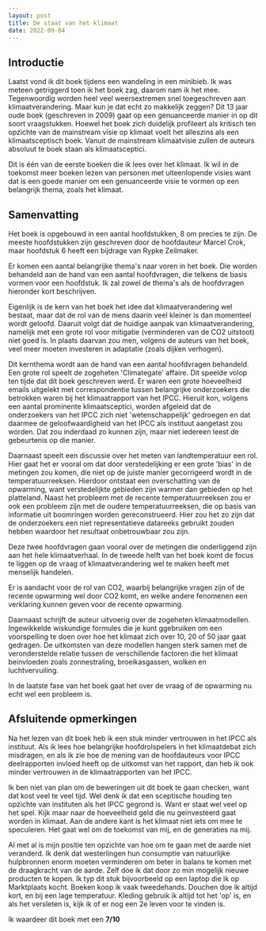 ```yaml
---
layout: post
title: De staat van het klimaat
date: 2022-09-04
---
```

## Introductie
Laatst vond ik dit boek tijdens een wandeling in een minibieb. Ik was meteen getriggerd toen ik het boek zag, daarom nam ik het mee. Tegenwoordig worden heel veel weersextremen snel toegeschreven aan klimaatverandering. Maar kun je dat echt zo makkelijk zeggen? Dit 13 jaar oude boek (geschreven in 2009) gaat op een genuanceerde manier in op dit soort vraagstukken. Hoewel het boek zich duidelijk profileert als kritisch ten opzichte van de mainstream visie op klimaat voelt het alleszins als een klimaatsceptisch boek. Vanuit de mainstream klimaatvisie zullen de auteurs absoluut te boek staan als klimaatsceptici. 

Dit is één van de eerste boeken die ik lees over het klimaat. Ik wil in de toekomst meer boeken lezen van personen met uiteenlopende visies want dat is een goede manier om een genuanceerde visie te vormen op een belangrijk thema, zoals het klimaat. 
 
## Samenvatting

Het boek is opgebouwd in een aantal hoofdstukken, 8 om precies te zijn. De meeste hoofdstukken zijn geschreven door de hoofdauteur Marcel Crok, maar hoofdstuk 6 heeft een bijdrage van Rypke Zeilmaker. 

Er komen een aantal belangrijke thema's naar voren in het boek. Die worden behandeld aan de hand van een aantal hoofdvragen, die telkens de basis vormen voor een hoofdstuk. Ik zal zowel de thema's als de hoofdvragen hieronder kort beschrijven.

Eigenlijk is de kern van het boek het idee dat klimaatverandering wel bestaat, maar dat de rol van de mens daarin veel kleiner is dan momenteel wordt geloofd. Daaruit volgt dat de huidige aanpak van klimaatverandering, namelijk met een grote rol voor mitigatie (verminderen van de CO2 uitstoot) niet goed is. In plaats daarvan zou men, volgens de auteurs van het boek, veel meer moeten investeren in adaptatie (zoals dijken verhogen).

Dit kernthema wordt aan de hand van een aantal hoofdvragen behandeld. Een grote rol speelt de zogeheten 'Climategate' affaire. Dit speelde volop ten tijde dat dit boek geschreven werd. Er waren een grote hoeveelheid emails uitgelekt met correspondentie tussen belangrijke onderzoekers die betrokken waren bij het klimaatrapport van het IPCC. Hieruit kon, volgens een aantal prominente klimaatsceptici, worden afgeleid dat de onderzoekers van het IPCC zich niet 'wetenschappelijk' gedroegen en dat daarmee de geloofwaardigheid van het IPCC als instituut aangetast zou worden. Dat zou inderdaad zo kunnen zijn, maar niet iedereen leest de gebeurtenis op die manier. 

Daarnaast speelt een discussie over het meten van landtemperatuur een rol. Hier gaat het er vooral om dat door verstedelijking er een grote 'bias' in de metingen zou komen, die niet op de juiste manier gecorrigeerd wordt in de temperatuurreeksen. Hierdoor ontstaat een overschatting van de opwarming, want verstedelijkte gebieden zijn warmer dan gebieden op het platteland. Naast het probleem met de recente temperatuurreeksen zou er ook een probleem zijn met de oudere temperatuurreeksen, die op basis van informatie uit boomringen worden gereconstrueerd. Hier zou het zo zijn dat de onderzoekers een niet representatieve datareeks gebruikt zouden hebben waardoor het resultaat onbetrouwbaar zou zijn.

Deze twee hoofdvragen gaan vooral over de metingen die onderliggend zijn aan het hele klimaatverhaal. In de tweede helft van het boek komt de focus te liggen op de vraag of klimaatverandering wel te maken heeft met menselijk handelen. 

Er is aandacht voor de rol van CO2, waarbij belangrijke vragen zijn of de recente opwarming wel door CO2 komt, en welke andere fenomenen een verklaring kunnen geven voor de recente opwarming.

Daarnaast schrijft de auteur uitvoerig over de zogeheten klimaatmodellen. Ingewikkelde wiskundige formules die je kunt ggebruiken om een voorspelling te doen over hoe het klimaat zich over 10, 20 of 50 jaar gaat gedragen. De uitkomsten van deze modellen hangen sterk samen met de veronderstelde relatie tussen de verschillende factoren die het klimaat beinvloeden zoals zonnestraling, broeikasgassen, wolken en luchtvervuiling. 

In de laatste fase van het boek gaat het over de vraag of de opwarming nu echt wel een probleem is. 

## Afsluitende opmerkingen

Na het lezen van dit boek heb ik een stuk minder vertrouwen in het IPCC als instituut. Als ik lees hoe belangrijke hoofdrolspelers in het klimaatdebat zich misdragen, en als ik zie hoe de mening van de hoofdauteurs voor IPCC deelrapporten invloed heeft op de uitkomst van het rapport, dan heb ik ook minder vertrouwen in de klimaatrapporten van het IPCC. 

Ik ben niet van plan om de beweringen uit dit boek te gaan checken, want dat kost veel te veel tijd. Wel denk ik dat een sceptische houding ten opzichte van instituten als het IPCC gegrond is. Want er staat wel veel op het spel. Kijk maar naar de hoeveelheid geld die nu geïnvesteerd gaat worden in klimaat. Aan de andere kant is het klimaat niet iets om mee te speculeren. Het gaat wel om de toekomst van mij, en de generaties na mij.

Al met al is mijn positie ten opzichte van hoe om te gaan met de aarde niet veranderd. Ik denk dat westerlingen hun consumptie van natuurlijke hulpbronnen enorm moeten verminderen om beter in balans te komen met de draagkracht van de aarde. Zelf doe ik dat door zo min mogelijk nieuwe producten te kopen. Ik typ dit stuk bijvoorbeeld op een laptop die ik op Marktplaats kocht. Boeken koop ik vaak tweedehands. Douchen doe ik altijd kort, en bij een lage temperatuur. Kleding gebruik ik altijd tot het 'op' is, en als het versleten is, kijk ik of er nog een 2e leven voor te vinden is.

Ik waardeer dit boek met een **7/10**

